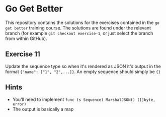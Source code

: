 # Go Get Better

This repository contains the solutions for the exercises contained in the
`go get better` training course. The solutions are found under the relevant
branch (for example `git checkout exercise-1`, or just select the branch from
within GitHub).

## Exercise 11

Update the sequence type so when it's rendered as JSON it's output in the format 
`{"name": ["1", "2",...]}`. An empty sequence should simply be `{}`

## Hints

  * You'll need to implement `func (s Sequence) MarshalJSON() ([]byte, error)`
  * The output is basically a map
